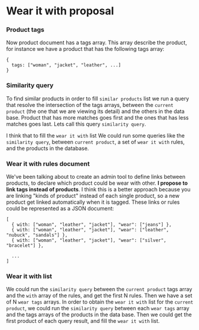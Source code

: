 # Wear it with proposal

### Product tags

Now product document has a tags array. This array describe the product, for instance we have a product that has the following tags array:

```
{
  tags: ["woman", "jacket", "leather", ...]
}
```

### Similarity query

To find similar products in order to fill `similar products` list we run a query that resolve the intersection of the tags arrays, between the `current product` (the one that we are viewing its detail) and the others in the data base. Product that has more matches goes first and the ones that has less matches goes last. Lets call this query `similarity query`.

I think that to fill the `wear it with` list We could run some queries like the `similarity query`, between `current product`, a set of `wear it with` rules, and the products in the database.

### Wear it with rules document

We've been talking about to create an admin tool to define links between products, to declare which product could be wear with other. **I propose to link tags instead of products**. I think this is a better approach because you are linking "kinds of product" instead of each single product, so a new product get linked automatically when it is tagged.
These links or rules could be represented as a JSON document:

```
[
  { with: ["woman", "leather", "jacket"], "wear": ["jeans"] },
  { with: ["woman", "leather", "jacket"], "wear": ["leather", "nubuck", "sandals"] },
  { with: ["woman", "leather", "jacket"], "wear": ["silver", "bracelet"] },
  
  ...
]
```

### Wear it with list

We could run the `similarity query` between the `current product` tags array and the `with` array of the rules, and get the first N rules. Then we have a set of N `wear tags` arrays. In order to obtain the `wear it with` list for the `current product`, we could run the `similarity query` between each `wear tags` array and the tags arrays of the products in the data base. Then we could get the first product of each query result, and fill the `wear it with` list.
